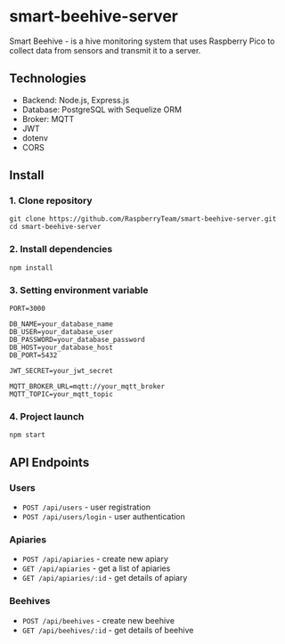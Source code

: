 # smart-beehive-server
Smart Beehive - is a hive monitoring system that uses Raspberry Pico to collect data from sensors and transmit it to a server.

## Technologies
- Backend: Node.js, Express.js
- Database: PostgreSQL with Sequelize ORM
- Broker: MQTT
- JWT
- dotenv
- CORS

## Install
### 1. Clone repository
```
git clone https://github.com/RaspberryTeam/smart-beehive-server.git
cd smart-beehive-server
```

### 2. Install dependencies
```
npm install
```

### 3. Setting environment variable
```
PORT=3000

DB_NAME=your_database_name
DB_USER=your_database_user
DB_PASSWORD=your_database_password
DB_HOST=your_database_host
DB_PORT=5432

JWT_SECRET=your_jwt_secret

MQTT_BROKER_URL=mqtt://your_mqtt_broker
MQTT_TOPIC=your_mqtt_topic
```

### 4. Project launch
```
npm start
```

## API Endpoints
### Users
- `POST /api/users` - user registration
- `POST /api/users/login` - user authentication

### Apiaries
- `POST /api/apiaries` - create new apiary
- `GET /api/apiaries` - get a list of apiaries
- `GET /api/apiaries/:id` - get details of apiary

### Beehives
- `POST /api/beehives` - create new beehive
- `GET /api/beehives/:id` - get details of beehive
